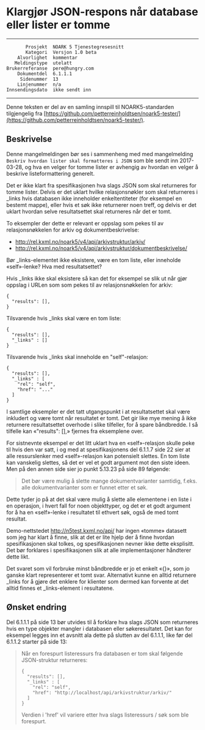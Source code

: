 Klargjør JSON-respons når database eller lister er tomme
========================================================

 ------------------  ---------------------------------
           Prosjekt  NOARK 5 Tjenestegresesnitt
           Kategori  Versjon 1.0 beta
        Alvorlighet  kommentar
       Meldingstype  utelatt
    Brukerreferanse  pere@hungry.com
        Dokumentdel  6.1.1.1
         Sidenummer  13
        Linjenummer  n/a
    Innsendingsdato  ikke sendt inn
 ------------------  ---------------------------------

Denne teksten er del av en samling innspill til NOARK5-standarden
tilgjengelig fra [https://github.com/petterreinholdtsen/noark5-tester/](https://github.com/petterreinholdtsen/noark5-tester/).

Beskrivelse
-----------

Denne mangelmeldingen bør ses i sammenheng med med mangelmelding
`Beskriv hvordan lister skal formatteres i JSON` som ble sendt inn
2017-03-28, og hva en velger for tomme lister er avhengig av hvordan
en velger å beskrive listeformattering generelt.

Det er ikke klart fra spesifikasjonen hva slags JSON som skal
returneres for tomme lister.  Delvis er det uklart hvilke
relasjonsnøkler som skal returneres i \_links hvis databasen ikke
inneholder enkeltentiteter (for eksempel en bestemt mappe), eller hvis
et søk ikke returnerer noen treff, og delvis er det uklart hvordan
selve resultatsettet skal returneres når det er tomt.

To eksempler der dette er relevant er oppslag som pekes til av
relasjonsnøkkelen for arkiv og dokumentbeskrivelse:

* http://rel.kxml.no/noark5/v4/api/arkivstruktur/arkiv/
* http://rel.kxml.no/noark5/v4/api/arkivstruktur/dokumentbeskrivelse/

Bør \_links-elementet ikke eksistere, være en tom liste, eller
inneholde «self»-lenke?  Hva med resultatsettet?

Hvis \_links ikke skal eksistere så kan det for eksempel se slik ut
når gjør oppslag i URLen som som pekes til av relasjonsnøkkelen for
arkiv:

```
{
  "results": [],
}
```

Tilsvarende hvis \_links skal være en tom liste:

```
{
  "results": [],
  "_links" : []
}
```

Tilsvarende hvis \_links skal inneholde en "self"-relasjon:

```
{
  "results": [],
  "_links" : [
    "rel": "self",
    "href": "..."
  ]
}
```

I samtlige eksempler er det tatt utgangspunkt i at resultatsettet skal
være inkludert og være tomt når resultatet er tomt.  Det gir like mye
mening å ikke returnere resultatsettet overhode i slike tilfeller, for
å spare båndbredde.  I så tilfelle kan «"results": [],» fjernes fra
eksemplene over.

For sistnevnte eksempel er det litt uklart hva en «self»-relasjon
skulle peke til hvis den var satt, i og med at spesifikasjonens del
6.1.1.7 side 22 sier at alle ressurslenker med «self»-relasjon kan
potensielt slettes.  En tom liste kan vanskelig slettes, så det er vel
et godt argument mot den siste ideen.  Men på den annen side sier jo
punkt 5.13.23 på side 89 følgende:

> Det bør være mulig å slette mange dokumentvarianter samtidig,
> f.eks. alle dokumentvarianter som er funnet etter et søk.

Dette tyder jo på at det skal være mulig å slette alle elementene i en
liste i en operasjon, i hvert fall for noen objekttyper, og det er et
godt argument for å ha en «self»-lenke i resultatet til ethvert søk,
også de med tomt resultat.

Demo-nettstedet http://n5test.kxml.no/api/ har ingen «tomme» datasett
som jeg har klart å finne, slik at det er lite hjelp der å finne
hvordan spesifikasjonen skal tolkes, og spesifikasjonen nevner ikke
dette eksplisitt.  Det bør forklares i spesifikasjonen slik at alle
implementasjoner håndterer dette likt.

Det svaret som vil forbruke minst båndbredde er jo et enkelt «{}», som
jo ganske klart representerer et tomt svar.  Alternativt kunne en
alltid returnere \_links for å gjøre det enklere for klienter som
dermed kan forvente at det alltid finnes et \_links-element i
resultatene.

Ønsket endring
--------------

Del 6.1.1.1 på side 13 bør utvides til å forklare hva slags JSON som
returneres hvis en type objekter mangler i databasen eller
søkeresultatet.  Det kan for eksempel legges inn et avsnitt ala dette
på slutten av del 6.1.1.1, like før del 6.1.1.2 starter på side 13:

> Når en forespurt listeressurs fra databasen er tom skal følgende
> JSON-struktur returneres:
> 
> ```
> {
>   "results": [],
>   "_links" : [
>     "rel": "self",
>     "href": "http://localhost/api/arkivstruktur/arkiv/"
>   ]
> }
> ```
>
> Verdien i 'href' vil variere etter hva slags listeressurs / søk som
> ble forespurt.
